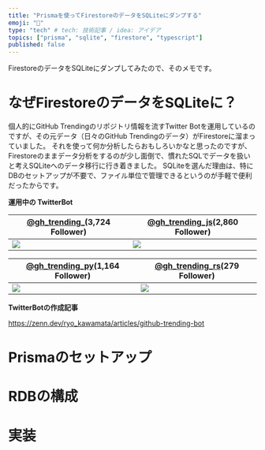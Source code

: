```yaml
---
title: "Prismaを使ってFirestoreのデータをSQLiteにダンプする"
emoji: "🗻"
type: "tech" # tech: 技術記事 / idea: アイデア
topics: ["prisma", "sqlite", "firestore", "typescript"]
published: false
---
```


FirestoreのデータをSQLiteにダンプしてみたので、そのメモです。

# なぜFirestoreのデータをSQLiteに？

個人的にGitHub Trendingのリポジトリ情報を流すTwitter Botを運用しているのですが、その元データ（日々のGitHub Trendingのデータ）がFirestoreに溜まっていました。
それを使って何か分析したらおもしろいかなと思ったのですが、Firestoreのままデータ分析をするのが少し面倒で、慣れたSQLでデータを扱いと考えSQLiteへのデータ移行に行き着きました。
SQLiteを選んだ理由は、特にDBのセットアップが不要で、ファイル単位で管理できるというのが手軽で便利だったからです。

**運用中の TwitterBot**

|[@gh_trending_](https://twitter.com/gh_trending_)(3,724 Follower)|[@gh_trending_js](https://twitter.com/gh_trending_js)(2,860 Follower)|
|---|---|
|![](https://user-images.githubusercontent.com/11070996/132124873-b698f5ee-5f7f-4d71-93bb-fd52763c7603.png)|![](https://user-images.githubusercontent.com/11070996/132124876-5f8ba485-231c-4008-8fe3-e628e4b547b9.png)|

|[@gh_trending_py](https://twitter.com/gh_trending_py)(1,164 Follower)|[@gh_trending_rs](https://twitter.com/gh_trending_rs)(279 Follower)|
|---|---|
|![](https://i.gyazo.com/4f76a7358a0822d3219a51b8c14962ad.png)|![](https://i.gyazo.com/42b4a9e35cb6f51fdd8c089c44543b96.png)|

**TwitterBotの作成記事**

https://zenn.dev/ryo_kawamata/articles/github-trending-bot


# Prismaのセットアップ

# RDBの構成

# 実装